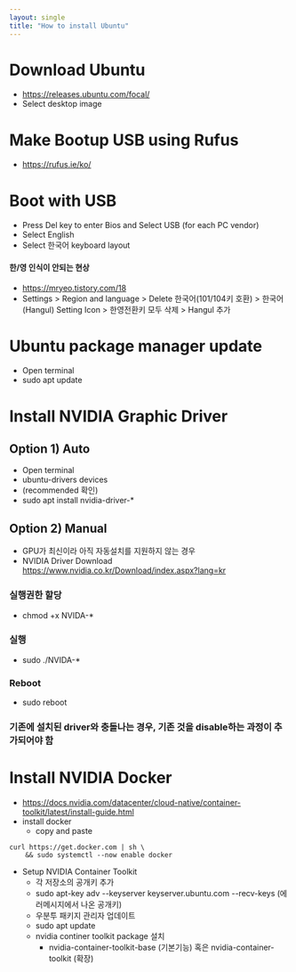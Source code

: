 ```yaml
---
layout: single
title: "How to install Ubuntu"
---
```


# Download Ubuntu
- https://releases.ubuntu.com/focal/
- Select desktop image
  
# Make Bootup USB using Rufus
- https://rufus.ie/ko/

# Boot with USB
- Press Del key to enter Bios and Select USB (for each PC vendor)
- Select English
- Select 한국어 keyboard layout

#### 한/영 인식이 안되는 현상
- https://mryeo.tistory.com/18
- Settings > Region and language > Delete 한국어(101/104키 호환) > 한국어(Hangul) Setting Icon > 한영전환키 모두 삭제 > Hangul 추가

# Ubuntu package manager update
- Open terminal
- sudo apt update

# Install NVIDIA Graphic Driver
## Option 1) Auto
- Open terminal
- ubuntu-drivers devices
- (recommended 확인)
- sudo apt install nvidia-driver-*

## Option 2) Manual
- GPU가 최신이라 아직 자동설치를 지원하지 않는 경우
- NVIDIA Driver Download https://www.nvidia.co.kr/Download/index.aspx?lang=kr
### 실행권한 할당
- chmod +x NVIDA-*
### 실행
- sudo ./NVIDA-*
### Reboot
- sudo reboot

### 기존에 설치된 driver와 충돌나는 경우, 기존 것을 disable하는 과정이 추가되어야 함

# Install NVIDIA Docker
- https://docs.nvidia.com/datacenter/cloud-native/container-toolkit/latest/install-guide.html
- install docker 
  - copy and paste
```
curl https://get.docker.com | sh \
    && sudo systemctl --now enable docker
```
- Setup NVIDIA Container Toolkit
  - 각 저장소의 공개키 추가
  - sudo apt-key adv --keyserver keyserver.ubuntu.com --recv-keys (에러메시지에서 나온 공개키)
  - 우분투 패키지 관리자 업데이트
  - sudo apt update
  - nvidia continer toolkit package 설치
    - nvidia-container-toolkit-base (기본기능) 혹은 nvidia-container-toolkit (확장)